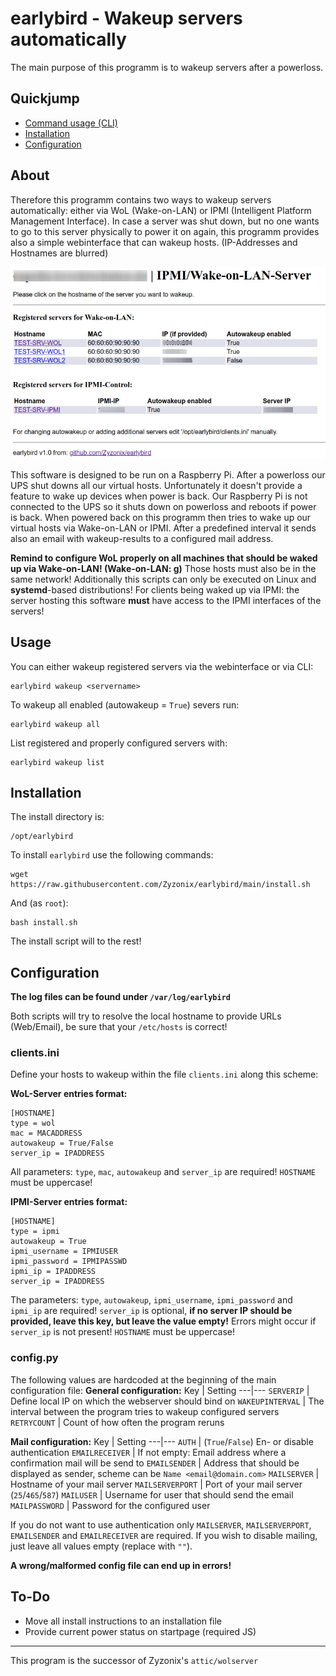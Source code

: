 # earlybird - Wakeup servers automatically 

The main purpose of this programm is to wakeup servers after a powerloss.

## Quickjump

- [Command usage (CLI)](#usage)
- [Installation](#installation)
- [Configuration](#configuration)

## About

Therefore this programm contains two ways to wakeup servers automatically: either via WoL (Wake-on-LAN) or IPMI (Intelligent Platform Management Interface). 
In case a server was shut down, but no one wants to go to this server physically to power it on again, this programm provides also a simple webinterface that can wakeup hosts. (IP-Addresses and Hostnames are blurred)

![webclient-example](images/webclient-example.png)

This software is designed to be run on a Raspberry Pi. After a powerloss our UPS shut downs all our virtual hosts. Unfortunately it doesn't provide a feature to wake up devices when power is back. Our Raspberry Pi is not connected to the UPS so it shuts down on powerloss and reboots if power is back. When powered back on this programm then tries to wake up our virtual hosts via Wake-on-LAN or IPMI. After a predefined interval it sends also an email with wakeup-results to a configured mail address.


**Remind to configure WoL properly on all machines that should be waked up via Wake-on-LAN! (Wake-on-LAN: g)**
Those hosts must also be in the same network!
Additionally this scripts can only be executed on Linux and **systemd**-based distributions!
For clients being waked up via IPMI: the server hosting this software **must** have access to the IPMI interfaces of the servers!


## Usage
You can either wakeup registered servers via the webinterface or via CLI:
```
earlybird wakeup <servername>
```
To wakeup all enabled (autowakeup = ```True```) severs run:
```
earlybird wakeup all
```
List registered and properly configured servers with:
```
earlybird wakeup list
```

## Installation
The install directory is:
```
/opt/earlybird
```

To install ```earlybird``` use the following commands:
```
wget https://raw.githubusercontent.com/Zyzonix/earlybird/main/install.sh
```
And (as ```root```):
```
bash install.sh
```
The install script will to the rest!

## Configuration


**The log files can be found under ```/var/log/earlybird```**

Both scripts will try to resolve the local hostname to provide URLs (Web/Email), be sure that your ```/etc/hosts``` is correct!

### clients.ini
Define your hosts to wakeup within the file ```clients.ini``` along this scheme:

**WoL-Server entries format:**
```
[HOSTNAME]
type = wol
mac = MACADDRESS 
autowakeup = True/False
server_ip = IPADDRESS
```
All parameters: ```type```, ```mac```, ```autowakeup``` and ```server_ip``` are required! 
```HOSTNAME``` must be uppercase!

**IPMI-Server entries format:**
```
[HOSTNAME]
type = ipmi
autowakeup = True
ipmi_username = IPMIUSER
ipmi_password = IPMIPASSWD
ipmi_ip = IPADDRESS
server_ip = IPADDRESS
```
The parameters: ```type```, ```autowakeup```, ```ipmi_username```, ```ipmi_password``` and ```ipmi_ip``` are required! ```server_ip``` is optional, **if no server IP should be provided, leave this key, but leave the value empty!** Errors might occur if ```server_ip``` is not present!
```HOSTNAME``` must be uppercase!

### config.py

The following values are hardcoded at the beginning of the main configuration file:
**General configuration:**
Key | Setting
---|---
```SERVERIP``` | Define local IP on which the webserver should bind on
```WAKEUPINTERVAL``` | The interval between the program tries to wakeup configured servers
```RETRYCOUNT``` | Count of how often the program reruns


**Mail configuration:**
Key | Setting
---|---
```AUTH``` | (```True```/```False```) En- or disable authentication
```EMAILRECEIVER``` | If not empty: Email address where a confirmation mail will be send to
```EMAILSENDER``` | Address that should be displayed as sender, scheme can be ```Name <email@domain.com>```
```MAILSERVER``` | Hostname of your mail server
```MAILSERVERPORT``` | Port of your mail server (```25```/```465```/```587```)
```MAILUSER``` | Username for user that should send the email
```MAILPASSWORD``` | Password for the configured user

If you do not want to use authentication only ```MAILSERVER```, ```MAILSERVERPORT```, ```EMAILSENDER``` and ```EMAILRECEIVER``` are required. 
If you wish to disable mailing, just leave all values empty (replace with ```""```).

**A wrong/malformed config file can end up in errors!**


## To-Do
* Move all install instructions to an installation file
* Provide current power status on startpage (required JS)

----

This program is the successor of Zyzonix's ```attic/wolserver```





